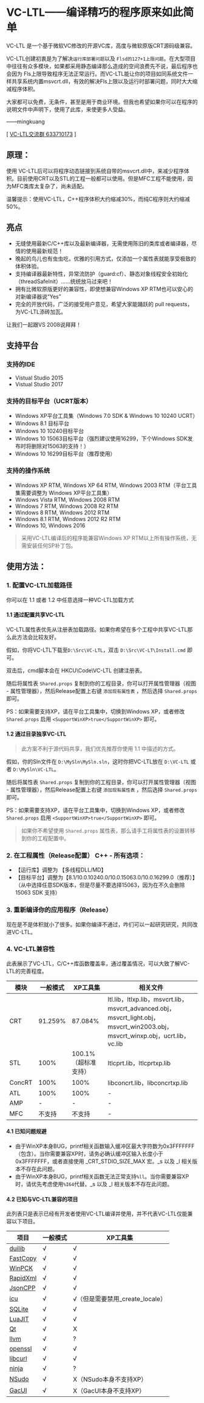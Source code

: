 ﻿# VC-LTL——编译精巧的程序原来如此简单

VC-LTL 是一个基于微软VC修改的开源VC库，高度与微软原版CRT源码级兼容。

VC-LTL创建初衷是为了解决`运行库部署问题`以及 `Flsd的127+1上限问题`。在大型项目中往往有众多模块，如果都采用静态编译那么造成的空间浪费先不说，最后程序也会因为 Fls上限导致程序无法正常运行。而VC-LTL能让你的项目如同系统文件一样共享系统内置msvcrt.dll，有效的解决Fls上限以及运行时部署问题，同时大大缩减程序体积。

大家都可以免费，无条件，甚至是用于商业环境。但我也希望如果你可以在程序的说明文件中声明下，使用了此库，来使更多人受益。

——mingkuang

[ [VC-LTL交流群 633710173](https://shang.qq.com/wpa/qunwpa?idkey=21d51d8ad1d77b99ea9544b399e080ec347ca6a1bc04267fb59cebf22644a42a) ]

## 原理：
使用 VC-LTL后可以将程序动态链接到系统自带的msvcrt.dll中，来减少程序体积。目前使用CRT以及STL的工程一般都可以使用。但是MFC工程不能使用，因为MFC类库太复杂了，尚未适配。

温馨提示：使用VC-LTL，C++程序体积大约缩减30%，而纯C程序则大约缩减50%。

## 亮点
* 无缝使用最新C/C++库以及最新编译器，无需使用陈旧的类库或者编译器，尽情的使用最新规范！
* 晚起的鸟儿也有虫虫吃，优雅的引用方式，仅添加一个属性表就能享受极致的体积体验。
* 支持编译器最新特性，异常流防护（guard:cf）、静态对象线程安全初始化（threadSafeInit）……统统放马过来吧！
* 拥有比微软原版更好的兼容性，即使想兼容Windows XP RTM也可以安心的对新编译器说“Yes”
* 完全的开放代码，广泛的接受用户意见，希望大家能踊跃的 pull requests，为VC-LTL添砖加瓦。


让我们一起跟VS 2008说拜拜！


## 支持平台
### 支持的IDE
* Vistual Studio 2015
* Vistual Studio 2017

### 支持的目标平台（UCRT版本）
* Windows XP平台工具集（Windows 7.0 SDK & Windows 10 10240 UCRT）
* Windows 8.1 目标平台
* Windows 10 10240目标平台
* Windows 10 15063目标平台（强烈建议使用16299，下个Windows SDK发布时将删除对15063的支持！）
* Windows 10 16299目标平台（推荐使用）

### 支持的操作系统
* Windows XP RTM, Windows XP 64 RTM, Windows 2003 RTM（平台工具集需要调整为 Windows XP平台工具集）
* Windows Vista RTM, Windows 2008 RTM
* Windows 7 RTM, Windows 2008 R2 RTM
* Windows 8 RTM, Windows 2012 RTM
* Windows 8.1 RTM, Windows 2012 R2 RTM
* Windows 10, Windows 2016

> 采用VC-LTL编译后的程序能兼容Windows XP RTM以上所有操作系统，无需安装任何SP补丁包。

## 使用方法：
### 1. 配置VC-LTL加载路径
你可以在 1.1 或者 1.2 中任意选择一种VC-LTL加载方式

#### 1.1 通过配置共享VC-LTL
VC-LTL属性表优先从注册表加载路径。如果你希望在多个工程中共享VC-LTL那么此方法会比较友好。

假如，你将VC-LTL下载至`D:\Src\VC-LTL`，双击 `D:\Src\VC-LT\Install.cmd` 即可。

双击后，cmd脚本会在 HKCU\Code\VC-LTL 创建注册表。


随后将属性表 `Shared.props` 复制到你的工程目录，你可以打开属性管理器（视图 - 属性管理器），然后Release配置上右键 `添加现有属性表` ，然后选择 `Shared.props` 即可。

PS：如果需要支持XP，请在平台工具集中，切换到Windows XP，或者修改 `Shared.props` 启用 `<SupportWinXP>true</SupportWinXP>` 即可。


#### 1.2 通过目录独享VC-LTL
> 此方案不利于源代码共享，我们优先推荐你使用 1.1 中描述的方式。

假如，你的Sln文件在	`D:\MySln\MySln.sln`，这时你把VC-LTL放在 `D:\VC-LTL` 或者 `D:\MySln\VC-LTL`。

随后将属性表 `Shared.props` 复制到你的工程目录，你可以打开属性管理器（视图 - 属性管理器），然后Release配置上右键 `添加现有属性表` ，然后选择 `Shared.props` 即可。

PS：如果需要支持XP，请在平台工具集中，切换到Windows XP，或者修改 `Shared.props` 启用 `<SupportWinXP>true</SupportWinXP>` 即可。

> 如果你不希望使用 `Shared.props` 属性表，那么请手工将属性表的设置转移到你的工程配置中。


### 2. 在工程属性（Release配置） C++ - 所有选项：
* 【运行库】调整为 【多线程DLL/MD】
* 【目标平台】调整为【8.1/10.0.10240.0/10.0.15063.0/10.0.16299.0（推荐）】（从中选择任意SDK版本，但是尽量不要选择15063，因为在不久会删除15063 SDK 支持）

### 3. 重新编译你的应用程序（Release）
现在是不是体积就小了很多。如果你编译不通过，咋们可以一起研究研究，共同改进VC-LTL。

### 4. VC-LTL兼容性

此表展示了VC-LTL，C/C++库函数覆盖率，通过覆盖情况，可以大致了解VC-LTL的完善程度。

|  模块  | 一般模式 | XP工具集            | 相关文件 
|  ----  | -------- | --------            | --------
|   CRT  | 91.259%  | 87.084%             | ltl.lib，ltlxp.lib，msvcrt.lib，msvcrt_advanced.obj，msvcrt_light.obj，msvcrt_win2003.obj，msvcrt_winxp.obj，ucrt.lib，vc.lib
|   STL  | 100%     | 100.1%（超标准支持）| ltlcprt.lib，ltlcprtxp.lib
| ConcRT | 100%     | 100%                | libconcrt.lib，libconcrtxp.lib
|   ATL  | 100%     | 100%                | -
|   AMP  |   -      |   -                 | -
|   MFC  |  不支持  |   不支持            | -

#### 4.1 已知问题规避
* 由于WinXP本身BUG，printf相关函数输入缓冲区最大字符数为0x3FFFFFFF（包含）。当你需要兼容XP时，请务必确认缓冲区输入长度小于0x3FFFFFFF，或者直接使用 _CRT_STDIO_SIZE_MAX 宏。_s 以及 _l 相关版本不存在此问题。
* 由于WinXP本身BUG，printf相关函数无法正常支持`%ll`。当你需要兼容XP时，请优先考虑使用`%I64`代替。_s 以及 _l 相关版本不存在此问题。

#### 4.2 已知与VC-LTL兼容的项目
此列表只是表示已经有开发者使用VC-LTL编译并使用，并不代表VC-LTL仅能兼容以下项目。

|  项目                                                        | 一般模式 | XP工具集 
|  ---                                                         | -------- | --------
| [duilib](https://github.com/duilib/duilib)                   |    √    | √
| [FastCopy](https://ipmsg.org/tools/fastcopy.html.en)         |    √    | √
| [WinPCK](http://www.winpak.com/en/home/)                     |    √    | √
| [RapidXml](http://rapidxml.sourceforge.net/)                 |    √    | √
| [JsonCPP](https://github.com/open-source-parsers/jsoncpp)    |    √    | √
| [icu](http://source.icu-project.org/repos/icu/trunk)         |    √    | √（但是需要禁用_create_locale）
| [SQLite](http://www.sqlite.org/download.html)                |    √    | √
| [LuaJIT](http://luajit.org/)                                 |    √    | √
| [Qt](https://www.qt.io/)                                     |    √    | X
| [llvm](http://llvm.org/)                                     |    √    | ?
| [openssl](https://www.openssl.org/)                          |    √    | √
| [libcurl](https://curl.haxx.se/libcurl/)                     |    √    | √
| [ninja](https://ninja-build.org/)                            |    √    | ?
| [NSudo](https://github.com/M2Team/NSudo)                     |    √    | X（NSudo本身不支持XP）
| [GacUI](https://github.com/vczh-libraries/Release)           |    √    | X（GacUI本身不支持XP）
